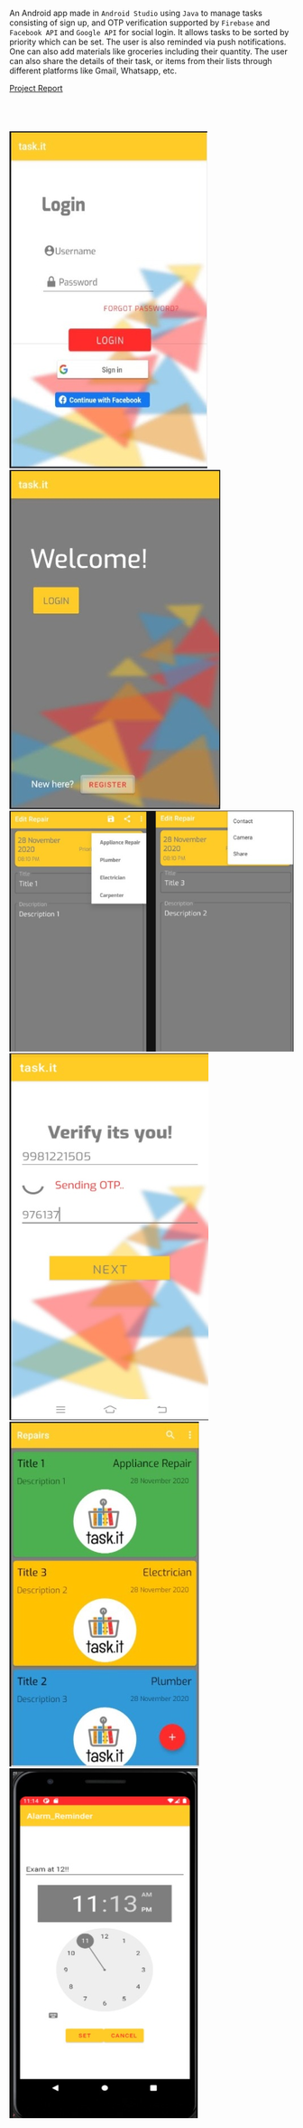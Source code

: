 An Android app made in `Android Studio` using `Java` to manage tasks consisting of sign up, and OTP verification supported by `Firebase` and `Facebook API` and `Google API` for social login. It allows tasks to be sorted by priority which can be set. The user is also reminded via push notifications. One can also add materials like groceries including their quantity. The user can also share the details of their task, or items from their lists through different platforms like Gmail, Whatsapp, etc.

[Project Report](https://github.com/mveer1/OOPS_Project/blob/main/Project_report.pdf)
<br><br><br><br><br>
![](https://github.com/mveer1/OOPS_Project/blob/main/screenshots/WhatsApp%20Image%202021-07-04%20at%206.59.17%20PM.jpeg)
![](https://github.com/mveer1/OOPS_Project/blob/main/screenshots/WhatsApp%20Image%202021-07-04%20at%206.59.54%20PM.jpeg)
![](https://github.com/mveer1/OOPS_Project/blob/main/screenshots/WhatsApp%20Image%202021-07-04%20at%207.00.49%20PM.jpeg)
![](https://github.com/mveer1/OOPS_Project/blob/main/screenshots/WhatsApp%20Image%202021-07-04%20at%207.01.05%20PM.jpeg)
![](https://github.com/mveer1/OOPS_Project/blob/main/screenshots/WhatsApp%20Image%202021-07-04%20at%207.01.30%20PM.jpeg)
![](https://github.com/mveer1/OOPS_Project/blob/main/screenshots/WhatsApp%20Image%202021-07-04%20at%207.02.12%20PM.jpeg)
